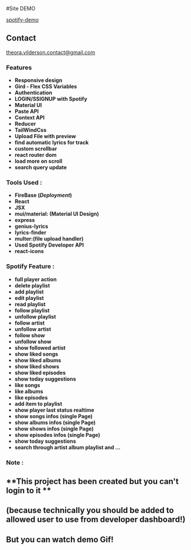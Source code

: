 [//]: # "theora.vilderson@gmail.com"

#Site DEMO

[spotify-demo](https://theora-spotify-control-clone.herokuapp.com/ "spotify")

## Contact

<theora.vilderson.contact@gmail.com>

### Features

-   **Responsive design**
-   **Gird - Flex CSS Variables**
-   **Authentication**
-   **LOGIN/SSIGNUP with Spotify**
-   **Material UI**
-   **Paste API**
-   **Context API**
-   **Reducer**
-   **TailWindCss**
-   **Upload File with preview**
-   **find automatic lyrics for track**
-   **custom scrollbar**
-   **react router dom**
-   **load more on scroll**
-   **search query update**

### Tools Used :

-   **FireBase (_Deployment_)**
-   **React**
-   **JSX**
-   **mui/material: (Material UI Design)**
-   **express**
-   **genius-lyrics**
-   **lyrics-finder**
-   **multer:(file upload handler)**
-   **Used Spotify Developer API**
-   **react-icons**

### Spotify Feature :

-   **full player action**
-   **delete playlist**
-   **add playlist**
-   **edit playlist**
-   **read playlist**
-   **follow playlist**
-   **unfollow playlist**
-   **follow artist**
-   **unfollow artist**
-   **follow show**
-   **unfollow show**
-   **show followed artist**
-   **show liked songs**
-   **show liked albums**
-   **show liked shows**
-   **show liked episodes**
-   **show today suggestions**
-   **like songs**
-   **like albums**
-   **like episodes**
-   **add item to playlist**
-   **show player last status realtime**
-   **show songs infos (single Page)**
-   **show albums infos (single Page)**
-   **show shows infos (single Page)**
-   **show episodes infos (single Page)**
-   **show today suggestions**
-   **search through artist album playlist and ...**

### Note :

## **This project has been created but you can't login to it **

## (because technically you should be added to allowed user to use from developer dashboard!)

## But you can watch demo Gif!
